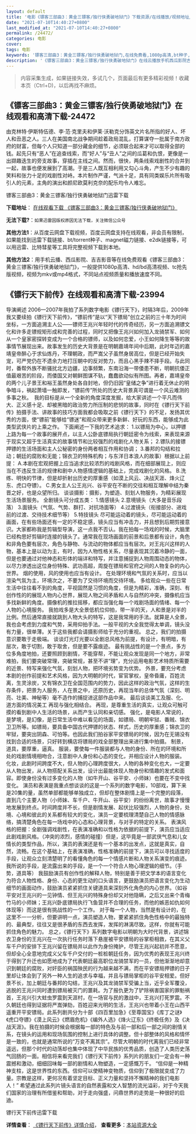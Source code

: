 ```yaml
---
layout: default
title: '电影《镖客三部曲3：黄金三镖客/独行侠勇破地狱门》下载资源/在线播放/视频地址/1080p/高清/蓝光'
date: "2021-07-10T14:40:27+0800"
last_modified_at: "2021-07-10T14:40:27+0800"
permalink: /24472/
categories: 电影
cover:
tags: 电影
keywords: '镖客三部曲3：黄金三镖客/独行侠勇破地狱门,在线免费看,1080p高清,bt种子,torrent,百度云盘,magnet,磁力链,迅雷下载资源'
description: '《镖客三部曲3：黄金三镖客/独行侠勇破地狱门》在线云播放手机西瓜影院吉吉影音免费看，1080p高清bd/hd未删减完整版和tc抢先枪版，mkv/mp4格式，附带bt/torrent种子、magnet/磁力链、百度云盘、网盘资源迅雷下载链接'
---
```


>内容采集生成，如果链接失效，多试几个，页面最后有更多精彩视频！收藏本页（Ctrl+D)，以后再找不麻烦。


## 《镖客三部曲3：黄金三镖客/独行侠勇破地狱门》在线观看和高清下载-24472

由克林特·伊斯特伍德、李·范&middot;克里夫和伊莱·沃勒克分饰英文片名所指的好人、坏人和丑恶之人。三人在美国南北战争期间趁着政局混乱，打算谋夺一批属于南方政府的财富，但每个人只知道一部分藏金的细节，必须联合起来才可以取得全部的钱。起先只有&ldquo;恶人”在追查线索，而&ldquo;好人”与&ldquo;丑人”之间的瓜葛和仇恨，更像是一出撷趣迭生的旁支故事，穿插在主线之间。然而，很快，两条线索戏剧性的合并到一起，故事也便发展到了高潮。于是三人既互相利用又勾心斗角，产生不少有趣的笑料和张力十足的戏剧性对峙。本片制作严谨，气派十足，具有同类娱乐片所有吸引人的元素，主角的演出和颜尼欧莫利克奈的配乐均令人难忘。


镖客三部曲3：黄金三镖客/独行侠勇破地狱门迅雷下载

**下载地址**： [在线观看下载 《镖客三部曲3：黄金三镖客/独行侠勇破地狱门》](https://www.993dy.com//vod-detail-id-23718.html) 


**无法下载?**：`如果迅雷因版权原因无法下载，关注微信公众号 `

**其他方法1**：从百度云网盘下载视频，百度云网盘支持在线观看，非会员有限制，如果能找到迅雷下载链接、bt/torrent种子、magnet磁力链接、e2dk链接等，可以用迅雷、比特彗星等工具将完整视频下载到本地。

**其他方法2**：用手机云播、西瓜影院、吉吉影音等在线免费观看《镖客三部曲3：黄金三镖客/独行侠勇破地狱门》，一般提供1080p高清、hd/bd高清视频、tc抢先版视频，视频为mkv或mp4格式，不同站点视频质量和播放速度不同。


## 《镖行天下前传》在线观看和高清下载-23994

导演阐述 2006—2007年我拍了系列数字电影《镖行天下》，时隔3年后，2009年我又要续拍《镖行天下前传》，“镖前传&rdquo;是以“天下镖局”创立之前的三十年为时间坐标，一方面追溯主人公&mdash;—镖师王兆兴年轻时代的传奇经历，另一方面追溯镖文化和许多走镖规矩形成和完善的过程，同时又把像王兆兴如何加入龙骑禁军、如何从一个皇家密探转变成为一个合格的镖师，以及如何恋爱，小王如何降生等等的故事情节展现出来。故事发生的历史大背景是在明朝嘉靖年间中后期，此时年迈的嘉靖皇帝醉心于求仙炼丹，不理朝政，而严嵩父子虽然身居高位，但是已经开始失宠，可严党仍在不遗余力地打压朝中的反对势力，而且心黑手辣不择手段。与此同时，番帮外族不断骚扰北方边疆，边事频繁，东南沿海一带倭患不断，明朝抗倭正值最艰苦的阶段，而倭国又对朝鲜图谋不轨，蠢蠢欲动似有所图。再者，嘉靖皇帝的两个儿子景王和裕王虽然身处各自封地，但仍旧因&ldquo;皇储之争”进行着无休止的明争暗斗，祸起萧墙一触即发，“镖前传&rdquo;所处的历史大背景真可谓是一个风云难测的多事之秋。　我的目标是从一个全新的角度深度发掘，给大家讲述一个平凡而伟大、正义感十足、却被黑暗的政治势力所压制的悲悯的故事，同时在《镖行天下前传》拍摄手法、讲故事的技巧方面我都会吸取之前《镖行天下》的不足，发扬其优秀的方面，使&ldquo;镖前”能够给&ldquo;镖迷”和观众带来更多新鲜、好玩的东西，能够成为此类型武侠片的上乘之作。 下面阐述一下我的艺术追求： 1.以镖局为中心，以押镖上路为每一个故事的展开点，以主人公卧底镖局执行朝廷密令为线索，来表现来源于现实又超于生活真实的故事情节和比较强烈的戏剧化人物关系； 2.镖队的接镖押镖的生活场面和主人公秘密的身份两者相互作用和协调； 3.番邦的勾结和拉动；朝廷的腐败和无能；锦衣卫的特殊机构；与东洋日本浪人的故事）根据以上前提： A.本剧在宏观把握上应当追求比较浓烈的戏剧风格，而在细部展现上，则应当在不违反生活的规律和剧中人物感情逻辑的基础上，完成戏剧化的风格。 B.洗练、明快的节律，但是却折射出历史的厚重感（如漠上风云、决战天涯、烽火辽东、虎口夺镖）。 C.男女主人公王兆兴、谷平安在不断的交往和相互理解中结为秦晋之好，也是众望所归。 谈谈摄影：摄影，为塑造、刻划人物服务，为精彩展现生活场景服务。 全剧镜头可分成五类： 1.情感镜头 2.意境镜头（大多是音乐段落） 3.面镜头（气氛、气势、群打、对抗场面等） 4.过渡镜头（衔接部分、进戏前的过渡、交待技术细节等） 5.特技镜头 尽可能运动着的镜头，尽可能运动着的画面，在有些场面还有一定的不稳定感，镜头应当有冲击力，并且想到后期剪接意识。大家都称我是剪辑型导演，这一点我不否认。我在拍每一场戏的时候，大脑里已经构思好剪辑时连接的镜头了。通常我在现场画面的前景和后景都有设计，角色和非角色要有层次，角色与静物、与流动的物体都应当有层次。对王兆兴这样的人物，基本上是以动为主，有时，因为人物性格关系，尽量表现其沉着冷静的一面，但是也要通过对他神态和形体的端详和特写，并注意捕捉到人物周围动态的物体，以尽力渗透出这位身份特殊、武功高超，周旋在镖局和官府之间的人物复杂的内心世界。 烟的使用，风的使用也应当有设计。 在处理环境和气氛的关系时，应当以渲染气氛为主，环境次之，不要为了交待环境而交待环境。 多给观众一些在日常生活中往往看不到的角度，平视固然是习惯的角度，但是为精彩，准确，深刻、有创作性的的展现人物内心世界，展现人物之间矛盾和人与自然的冲突，摄像机应当多找新鲜的角度。摄像机的推拉摇移，都应当强化每一个戏剧场面的情绪、每一个人物的心境服务。 我拍戏多是大全景低机位仰拍，带一半的天，人和景是对半的比例。然后通常直接就跳到人物大头的特写，这是我常用的手法。就算是人全景，我也会考虑到力度和气势，采用仰拍手法。一般平视的大全我觉得太单调，镜头没有力量，很单薄。关于这些我都会请摄影师给于充分的重视。 总之，我们的拍摄意识要敢于走极端。 谈谈灯光灯光要以全剧总风格为前提，有设计，有明暗，有层次，敢于切割，敢于取舍，但是要不露痕迹。 最有挑战性的是一个景点，多方位多角度地拍，还要照顾到剧情，不能穿帮，不能让观众发现是同一个地方，非常难拍，我们要突破常理，突破常规，甚至不讲“理&rdquo;，充分运用电影艺术特质所需要的近景、特写来强化气氛，刻划人物，把环境劣势变为优势。 外景，要充分考虑本剧的创作前提和艺术风格，因为大明朝的时代，宦官掌权，皇帝昏庸，百姓流离，生灵涂炭，又有锦衣卫在全国范围内的势力，因此这样的政治气氛，这样的生存条件，把景为人服务，人在景之中，还原历史，再现当年的总体气氛（深刻、明亮、壮美、神秘等）毫不造作的捕捉进这部作品中来。 最后谈谈美工及服、化、道方面的情况美工 再现与强化相结合。 再现，是尊重生活的真实，让观众可触可摸的看到剧中人生活的场景，从而产生认同和亲切感。 强化，是电影人常说的，是梦境，是幻像，是日常生活中难以看见的场面，如镖局、明朝牢狱、番贼、锦衣卫卫所等。如镖局，要具备中国古代押镖的状态、样式，历史的厚重感；锦衣卫的牢狱，要突出阴森、可怕等。也因此我们拍谷家平安镖局的时候，因为在无锡没有找到合适的场景，只好转到横店将镖局的戏全部整理出来进行集中拍摄。 制景，道具，要厚重，逼真。 服装，要使每一件服装都与人物的身份、所在的环境和所处的戏剧情境相吻合，注意剧中人身份和心态的变化，并相应设计人物的服装。 化妆，此剧时间跨度不大，但人物的心理跨度很大，人物的各种变化也大，一定要从人物出发，从人物搭配关系出发，设计出最能体现人物身份和情趣的发式和面容。即使身份没有过多变化的人物（如牛开山、谷平安、小师妹）也要在不变中找变化。 演员和表演是我重点想谈谈的这是一个系列的数字电影，10部戏，算下来是20集的量，虽然单部都能够单独成立，但却在整体剧情上是一个完整的段落，直到几个主要人物（小师妹、车千户、牛开山、谷平安）的纷纷离世，故事才慢慢地发展到终点。时间跨度并不长，但是剧情发展、起伏比较强烈，人物的身份，处境、心境和彼此的关系都有较大的变化，演员一定要梳理清楚自己人物的情感脉络，搞清楚角色在每一场戏中的心态和心理背景，与对手的特定的关系。 表演风格的把握：全剧强调戏剧性，在表演准确和以性格为依据的前提下，演员应当适应此剧戏剧风格。（冲突的浓烈，感情的碰撞）但是，这毕竟是一部武侠气息和儿女情长的类型作品，所以，演员的表演还是有一个基本的出发点，这就是真实，自然，流畅。在这个基础上，在表演准确，性格准确的前提下，演员可以寻找适度的手段，让观众立刻清楚明了的看懂角色的每一个情感片断和人物关系演变的痕迹。我所说的手段，是流露出来的手段，是一个一个符合人物心理逻辑的细节。（手势，道具等） 我鼓励演员有创作性的解释人物，特别是善于把文学本的语言变化为符合人物性格、身份、心态的更生动的口头语言，更鼓励演员把语言变化为生动细节的画面动作，鼓励演员紧紧抓住关键道具来深刻外化角色的内心世界。（如谷平安对王兆兴的一见钟情、但王兆兴的特殊身份却又对他隐瞒，之后又出来个青梅竹马的小师妹；王兆兴卧底镖局执行飞鱼营并不合理的任务，而他的嫉恶如仇如何体现等）而这是很有挑战性的一个工作。 对于每一个人物，当然是有设计的，在这里不一一分析，但要讲明一点，演员塑造人物，要紧紧抓住角色性格中的最独特的、最典型，往往又是很矛盾的东西去发挥，发挥的淋漓尽致。这样，你就有可能抓住角色的魅力。 总之，《镖行天下》系列数字电影以明朝为大时代背景，讲述锦衣卫身份的王兆兴在一次执行任务时落下悬崖被平安镖局的谷掌柜相救，在其义父车千户的安排下王兆兴留在镖局并以此作为身份掩护，尽管王兆兴起初并不愿意，但却全心全意地完成义父车千户交付的一桩桩朝廷任务，因为优秀的表现王兆兴终于得到了升迁也如愿地成为了代表朝廷最高职位龙骑禁军的一员，但他渐渐地却意识到朝廷的腐败，对奸臣的祸国殃民的行为越来越不满，而在平安镖局押镖的日子里却让体会到了另外一种人生的追求与幸福，并且与镖局掌柜的谷平安相爱。但好景不长，加上朝廷与番邦的勾结，王兆兴及其龙骑禁军受骗上当，近乎全军覆没，逃脱的王兆兴同时遭到镖局被灭门的噩耗。为了报仇更为了铲除祸害国家的罪魁祸首，王兆兴引大蛀虫罗震到天涯村，在一场官与民的激战中，王兆兴打死罗震。不久朝廷也得到证据将严嵩弹劾，百姓迎来光明的生活，王兆兴也带着小王在山西平遥重开平安镖局。此系列剧共分为十部《四百里加急》《至尊国宝》《库丁之谜》《虎口夺镖》《漠上风云》《燃眉危机》《编外人选》《烽火辽东》《终极任务》及《决战天涯》。我在拍摄的时候会根据每一部的特色及与前一部和后一部之间的剧情关系，在镜头的运用和现场氛围的控制上进行具体的调整。但十部整体的风格和情怀是一致的，也就是通常所说的“万变不离其宗”。尽管大明朝的时代离我们已经非常遥远，但那个时代的动荡却也集中体现了中华民族的优秀品质，创造了人类历史荡气回肠的一面。相信将来看完我们《镖行天下前传》系列片的朋友们一定会有一种震撼和激动，细细回味每一部的剧情和人物塑造，一定感慨万千。 “信仰是一种精神支柱，这是世界性的东西。信仰可以使精神变物质，信仰到了极限就变成了力量。宗教是这样，更何况有着坚定目标、正义力量和坚持不懈精神的我们电影人！&rdquo; 希望通过此系列片镜头语言的自然表露和文人智慧的流光溢彩，对于今天我们国家的治理有所借鉴和帮助，对于走向强盛，问鼎世界的走势是一种很好的启迪。


镖行天下前传迅雷下载

**详情查看**： [《镖行天下前传》详情介绍](/movie/23994/)， **查看更多**：[本站资源大全](/movie/t/all/)

